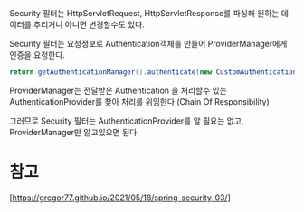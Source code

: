 Security 필터는 HttpServletRequest, HttpServletResponse를 파싱해 원하는 데이터를 추리거니 아니면 변경할수도 있다.

Security 필터는 요청정보로 Authentication객체를 만들어 ProviderManager에게 인증을 요청한다.
```java
return getAuthenticationManager().authenticate(new CustomAuthenticationToken(email, credentials));
```

ProviderManager는 전달받은 Authentication 을 처리할수 있는 AuthenticationProvider를 찾아 처리를 위임한다 (Chain Of Responsibility)

그러므로 Security 필터는 AuthenticationProvider를 알 필요는 없고, ProviderManager만 알고있으면 된다.

# 참고 
[https://gregor77.github.io/2021/05/18/spring-security-03/]